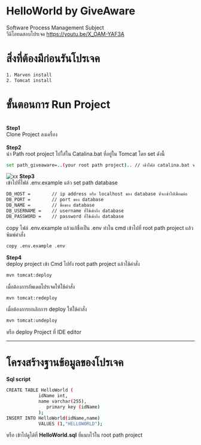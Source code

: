 <h1>HelloWorld by GiveAware</h1>

 Software Process Management Subject<br/>
 วีดิโอทดสอบโปรเจค  https://youtu.be/X_OAM-YAF3A


<h1>สิ่งที่ต้องมีก่อนรันโปรเจค</h1>

```bash
1. Marven install
2. Tomcat install
```
<h1>ขั้นตอนการ Run Project</h1>

<br>**Step1**<br/>
Clone Project ลงเครื่อง<br/></br>
**Step2**<br/>
นำ Path root project ไปใส่ใน Catalina.bat ที่อยู่ใน Tomcat โดย set ดังนี้<br/>

```bash
set path_giveaware=..(your root path project).. // เข้าไฟล์ catalina.bat จาก Text editor (run admin)
```   
![xx](https://user-images.githubusercontent.com/18551344/36192570-b6395094-1194-11e8-8759-9f8531812988.jpg)
**Step3**</br>
เข้าไปที่ไฟล์ .env.example แล้ว set path database
```bash
DB_HOST =        // ip address หรือ localhost ของ database ที่จะเข้าไปเชื่อมต่อ
DB_PORT =        // port ของ database
DB_NAME =        // ชื่อของ database
DB_USERNAME =    // username ที่ใช้เข้าถึง database
DB_PASSWORD =    // password ที่ใช้เข้าถึง database
```
copy ไฟล์ .env.example แล้วแก้ชื่อเป็น .env ทำใน cmd เข้าไปที่ root path project แล้วพิมพ์คำสั่ง
```bash
copy .env.example .env
```
**Step4**</br>
deploy project
เข้า Cmd ไปยัง root path project แล้วใช้คำสั่ง
```bash
mvn tomcat:deploy
```
เมื่อต้องการอัพเดตโปรเจคให้ใช้คำสั่ง
```bash
mvn tomcat:redeploy
```
เมื่อต้องการยกเลิกการ deploy ให้ใช้คำสั่ง
```bash
mvn tomcat:undeploy
```          
หรือ deploy Project ที่ IDE editor

***

<h1>โครงสร้างฐานข้อมูลของโปรเจค</h1>

**Sql script**
```bash
CREATE TABLE HelloWorld (
            idName int,
            name varchar(255),
	           primary key (idName) 
            ); 
INSERT INTO HelloWorld(idName,name)
            VALUES (1,"HELLOWORLD");
```

หรือ เข้าไปดูได้ที่ **HelloWorld.sql** ที่แนบไว้ใน root path project







            

